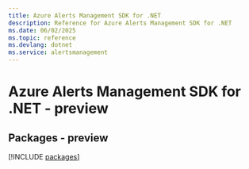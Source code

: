 ```yaml
---
title: Azure Alerts Management SDK for .NET
description: Reference for Azure Alerts Management SDK for .NET
ms.date: 06/02/2025
ms.topic: reference
ms.devlang: dotnet
ms.service: alertsmanagement
---
```

# Azure Alerts Management SDK for .NET - preview
## Packages - preview
[!INCLUDE [packages](alerts-management-index.md)]